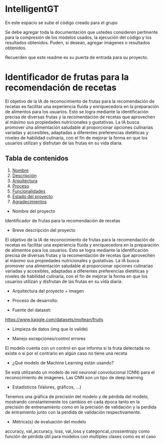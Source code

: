 # IntelligentGT
En este espacio se sube el código creado para el grupo 

Se debe agregar toda la documentación que ustedes consideren pertinente para la compresión de los modelos usados, la ejecución del código y los resultados obtenidos. 
Puden, si desean, agregar imágenes o resultados obtenidos. 

Recuerden que este readme es su puerta de entrada para su proyecto. 

# Identificador de frutas para la recomendación de recetas

El objetivo de la IA de reconocimiento de frutas para la recomendación de recetas es facilitar una experiencia fluida y enriquecedora en la preparación de alimentos para los usuarios. Esto se logra mediante la identificación precisa de diversas frutas y la recomendación de recetas que aprovechen al máximo sus propiedades nutricionales y gustativas. La IA busca promover una alimentación saludable al proporcionar opciones culinarias variadas y accesibles, adaptadas a diferentes preferencias dietéticas y niveles de habilidad culinaria, con el fin de mejorar la forma en que los usuarios utilizan y disfrutan de las frutas en su vida diaria.

## Tabla de contenidos

1. [Nombre](#Nombre)
2. [Descripción](#descripción)
3. [Arquitectura](#Arquitectura)
4. [Proceso](#Proceso)
5. [Funcionalidades](#Funcionalidades)
6. [Estado del proyecto](#EstadoDelProyecto)
7. [Agradecimientos](#Agradecimientos)


* Nombre del proyecto

Identificador de frutas para la recomendación de recetas

* Breve descripción del proyecto

El objetivo de la IA de reconocimiento de frutas para la recomendación de recetas es facilitar una experiencia fluida y enriquecedora en la preparación de alimentos para los usuarios. Esto se logra mediante la identificación precisa de diversas frutas y la recomendación de recetas que aprovechen al máximo sus propiedades nutricionales y gustativas. La IA busca promover una alimentación saludable al proporcionar opciones culinarias variadas y accesibles, adaptadas a diferentes preferencias dietéticas y niveles de habilidad culinaria, con el fin de mejorar la forma en que los usuarios utilizan y disfrutan de las frutas en su vida diaria.

* Arquitectura del proyecto + imagen

* Proceso de desarrollo:

- Fuente del dataset:

https://www.kaggle.com/datasets/moltean/fruits

- Limpieza de datos (img que lo valide)

- Manejo excepciones/control errores

El modelo cuenta con un control en que informa si la fruta detectada no existe o si por el contrario en algún caso no tiene una receta

- ¿Qué modelo de Machine Learning están usando?

Se está utilizando un modelo de red neuronal convolucional (CNN) para el reconocimiento de imágenes. Las CNN son un tipo de deep learning

- Estadísticos (Valores, gráficos, …)

Tenemos una gráfica de precisión del modelo y de pérdida del modelo, mostrando constantemente los cambios en cada época tanto en la precisión de entrenamiento como en la precisión de validación y la perdida de entramiento junto con la perdida de validación respectivamente.

- Métrica(s) de evaluación del modelo

accuracy, val_accuracy, loss, val_loss y categorical_crossentropy como función de pérdida útil para modelos con multiples clases como es el caso
